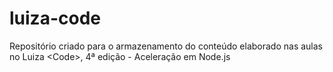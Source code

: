 # luiza-code
Repositório criado para o armazenamento do conteúdo elaborado nas aulas no Luiza &lt;Code>, 4ª edição - Aceleração em Node.js

